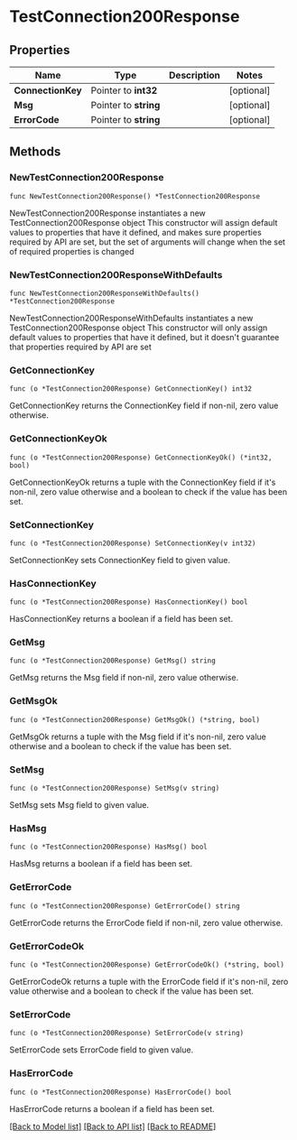# TestConnection200Response

## Properties

Name | Type | Description | Notes
------------ | ------------- | ------------- | -------------
**ConnectionKey** | Pointer to **int32** |  | [optional] 
**Msg** | Pointer to **string** |  | [optional] 
**ErrorCode** | Pointer to **string** |  | [optional] 

## Methods

### NewTestConnection200Response

`func NewTestConnection200Response() *TestConnection200Response`

NewTestConnection200Response instantiates a new TestConnection200Response object
This constructor will assign default values to properties that have it defined,
and makes sure properties required by API are set, but the set of arguments
will change when the set of required properties is changed

### NewTestConnection200ResponseWithDefaults

`func NewTestConnection200ResponseWithDefaults() *TestConnection200Response`

NewTestConnection200ResponseWithDefaults instantiates a new TestConnection200Response object
This constructor will only assign default values to properties that have it defined,
but it doesn't guarantee that properties required by API are set

### GetConnectionKey

`func (o *TestConnection200Response) GetConnectionKey() int32`

GetConnectionKey returns the ConnectionKey field if non-nil, zero value otherwise.

### GetConnectionKeyOk

`func (o *TestConnection200Response) GetConnectionKeyOk() (*int32, bool)`

GetConnectionKeyOk returns a tuple with the ConnectionKey field if it's non-nil, zero value otherwise
and a boolean to check if the value has been set.

### SetConnectionKey

`func (o *TestConnection200Response) SetConnectionKey(v int32)`

SetConnectionKey sets ConnectionKey field to given value.

### HasConnectionKey

`func (o *TestConnection200Response) HasConnectionKey() bool`

HasConnectionKey returns a boolean if a field has been set.

### GetMsg

`func (o *TestConnection200Response) GetMsg() string`

GetMsg returns the Msg field if non-nil, zero value otherwise.

### GetMsgOk

`func (o *TestConnection200Response) GetMsgOk() (*string, bool)`

GetMsgOk returns a tuple with the Msg field if it's non-nil, zero value otherwise
and a boolean to check if the value has been set.

### SetMsg

`func (o *TestConnection200Response) SetMsg(v string)`

SetMsg sets Msg field to given value.

### HasMsg

`func (o *TestConnection200Response) HasMsg() bool`

HasMsg returns a boolean if a field has been set.

### GetErrorCode

`func (o *TestConnection200Response) GetErrorCode() string`

GetErrorCode returns the ErrorCode field if non-nil, zero value otherwise.

### GetErrorCodeOk

`func (o *TestConnection200Response) GetErrorCodeOk() (*string, bool)`

GetErrorCodeOk returns a tuple with the ErrorCode field if it's non-nil, zero value otherwise
and a boolean to check if the value has been set.

### SetErrorCode

`func (o *TestConnection200Response) SetErrorCode(v string)`

SetErrorCode sets ErrorCode field to given value.

### HasErrorCode

`func (o *TestConnection200Response) HasErrorCode() bool`

HasErrorCode returns a boolean if a field has been set.


[[Back to Model list]](../README.md#documentation-for-models) [[Back to API list]](../README.md#documentation-for-api-endpoints) [[Back to README]](../README.md)


